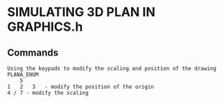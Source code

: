 # SIMULATING 3D PLAN IN GRAPHICS.h

## Commands
    Using the keypads to modify the scaling and position of the drawing PLANA_ENUM
        5
    1   2   3   - modify the position of the origin
    4 / 7 - modify the scaling
